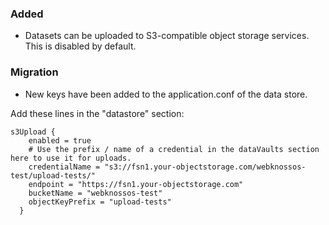 ### Added
- Datasets can be uploaded to S3-compatible object storage services. This is disabled by default.

### Migration
- New keys have been added to the application.conf of the data store.

Add these lines in the "datastore" section:
```
s3Upload {
    enabled = true
    # Use the prefix / name of a credential in the dataVaults section here to use it for uploads.
    credentialName = "s3://fsn1.your-objectstorage.com/webknossos-test/upload-tests/"
    endpoint = "https://fsn1.your-objectstorage.com"
    bucketName = "webknossos-test"
    objectKeyPrefix = "upload-tests"
  }
```
